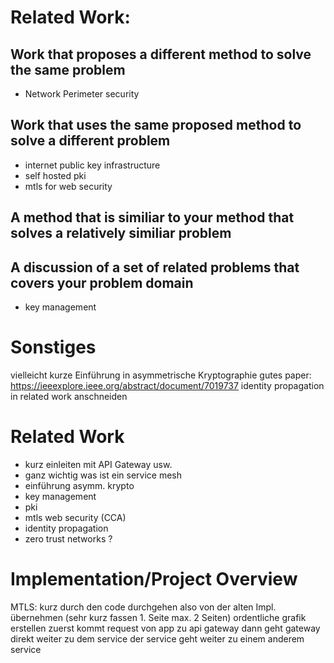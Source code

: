 # Related Work:

## Work that proposes a different method to solve the same problem
- Network Perimeter security

## Work that uses the same proposed method to solve a different problem
- internet public key infrastructure
- self hosted pki
- mtls for web security

## A method that is similiar to your method that solves a relatively similiar problem

## A discussion of a set of related problems that covers your problem domain
- key management

# Sonstiges
vielleicht kurze Einführung in asymmetrische Kryptographie
gutes paper: https://ieeexplore.ieee.org/abstract/document/7019737
identity propagation in related work anschneiden

# Related Work
- kurz einleiten mit API Gateway usw. 
- ganz wichtig was ist ein service mesh
- einführung asymm. krypto
- key management
- pki 
- mtls web security (CCA)
- identity propagation
- zero trust networks ?

# Implementation/Project Overview
MTLS:
kurz durch den code durchgehen also von der alten Impl. übernehmen (sehr kurz fassen 1. Seite max. 2 Seiten)
ordentliche grafik erstellen 
zuerst kommt request von app zu api gateway
dann geht gateway direkt weiter zu dem service 
der service geht weiter zu einem anderem service 

